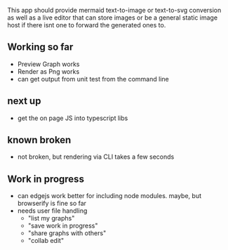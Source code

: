 This app should provide mermaid text-to-image or text-to-svg conversion as well as a live editor that can store images
or be a general static image host if there isnt one to forward the generated ones to.

## Working so far
- Preview Graph works 
- Render as Png works
- can get output from unit test from the command line

## next up
 - get the on page JS into typescript libs
 
## known broken
 - not broken, but rendering via CLI takes a few seconds 

## Work in progress
- can edgejs work better for including node modules. maybe, but browserify is fine so far
- needs user file handling
  - "list my graphs"
  - "save work in progress"
  - "share graphs with others"
  - "collab edit"
